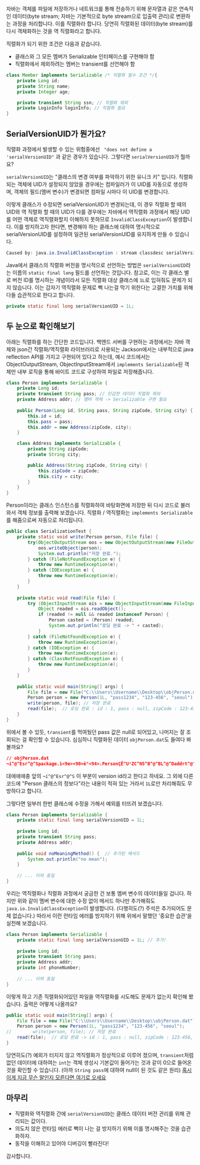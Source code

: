 자바는 객체를 파일에 저장하거나 네트워크를 통해 전송하기 위해 문자열과 같은 연속적인 데이터(byte stream; 자바는 기본적으로 byte stream으로 입출력 관리)로 변환하는 과정을 처리합니다. 이를 직렬화라 합니다. 당연히 직렬화된 데이터(byte stream)를 다시 객체화하는 것을 역 직렬화라고 합니다.

직렬화가 되기 위한 조건은 다음과 같습니다.
- 클래스와 그 모든 멤버가 Serializable 인터페이스를 구현해야 함
- 직렬화에서 제외하려는 멤버는 transient를 선언해야 함

```java
class Member implements Serializable /* 직렬화 필수 조건 */{
	private Long id;
	private String name;
	private Integer age;

	private transient String ssn; // 직렬화 제외
	private LoginInfo loginInfo; // 직렬화 필요
}
```

## SerialVersionUID가 뭔가요?

직렬화 과정에서 발생할 수 있는 위험중에선 ` "does not define a 'serialVersionUID"` 과 같은 경우가 있습니다. 그렇다면 `serialVersionUID`가 뭘까요?

`serialVersionUID`는 "클래스의 변경 여부를 파악하기 위한 유니크 키" 입니다. 직렬화되는 객체에 UID가 설정되지 않았을 경우에는 컴파일러가 이 UID를 자동으로 생성하며, 객체의 필드(멤버 변수)가 변경되면 컴파일 시마다 이 UID를 변경합니다.

이렇게 클래스가 수정되면 serialVersionUID가 변경되는데, 이 경우 직렬화 할 때의 UID와 역 직렬화 할 때의 UID가 다를 경우에는 자바에서 역직렬화 과정에서 해당 UID를 어떤 객체로 역직렬화할지 이해하지 못하므로 `InvalidClassException`이 발생합니다. 이를 방지하고자 한다면, 변경해야 하는 클래스에 대하여 명시적으로 serialVersionUID를 설정하여 일관된 serialVersionUID를 유지하게 만들 수 있습니다.

```java
Caused by: java.io.InvalidClassException : stream classdesc serialVersionUID = 6823753533812448682, local class serialVersionUID = 8546197362506746118
```

Java에서 클래스의 직렬화 버전을 명시적으로 선언하는 방법은 `serialVersionUID`라는 이름의 `static final long` 필드를 선언하는 것입니다. 참고로, 이는 각 클래스 별로 버전 ID를 명시하는 개념이라서 모든 직렬화 대상 클래스에 `1L`로 입혀줘도 문제가 되지 않습니다. 이는 갑자기 역직렬화 문제로 뻑 나는걸 막기 위한다는 고결한 가치를 위해 다들 습관적으로 한다고 합니다.

```java
private static final long serialVersionUID = 1L;
```

## 두 눈으로 확인해보기

아래는 직렬화를 하는 간단한 코드입니다. 백엔드 서버를 구현하는 과정에서는 자바 객체와 json간 직렬화/역직렬화 라이브러리로 사용되는 Jackson에서는 내부적으로 java reflection API를 가지고 구현되어 있다고 하는데, 예시 코드에서는 ObjectOutputStream, ObjectInputStream에서 `implements Serializable`된 객체만 내부 로직을 통해 바이트 코드로 구성하여 파일로 저장해줍니다.

```java
class Person implements Serializable {
	private Long id;
	private transient String pass; // 민감한 데이터 직렬화 제외
	private Address addr; // 멤버 객체 -> Serializable 구현 필요
	
	public Person(Long id, String pass, String zipCode, String city) {
		this.id = id;
		this.pass = pass;
		this.addr = new Address(zipCode, city);
	}

	class Address implements Serializable {
		private String zipCode;
		private String city;

		public Address(String zipCode, String city) {
			this.zipCode = zipCode;
			this.city = city;
		}
	}
}
```

Person이라는 클래스 인스턴스를 직렬화하여 바탕화면에 저장한 뒤 다시 코드로 불러와서 객체 정보를 출력해 보겠습니다. 직렬화 / 역직렬화는 `implements Serializable`를 해줌으로써 자동으로 처리됩니다.

```java
public class SerializationTest {  
    private static void write(Person person, File file) {  
        try(ObjectOutputStream oos = new ObjectOutputStream(new FileOutputStream(file))) {  
            oos.writeObject(person);  
            System.out.println("저장 완료.");  
        } catch (FileNotFoundException e) {  
            throw new RuntimeException(e);  
        } catch (IOException e) {  
            throw new RuntimeException(e);  
        }  
    }  
  
    private static void read(File file) {  
        try (ObjectInputStream ois = new ObjectInputStream(new FileInputStream(file))) {  
            Object readed = ois.readObject();  
            if (readed != null && readed instanceof Person) {  
                Person casted = (Person) readed;  
                System.out.println("로딩 완료 -> " + casted);  
            }  
        } catch (FileNotFoundException e) {  
            throw new RuntimeException(e);  
        } catch (IOException e) {  
            throw new RuntimeException(e);  
        } catch (ClassNotFoundException e) {  
            throw new RuntimeException(e);  
        }  
    }  
  
    public static void main(String[] args) {  
        File file = new File("C:\\Users\\Username\\Desktop\\objPerson.dat");  
        Person person = new Person(1L, "pass1234", "123-456", "seoul");
        write(person, file); // 저장 완료  
        read(file);  // 로딩 완료 : id : 1, pass : null, zipCode : 123-456, city : seoul    
	}  
}
```

위에서 볼 수 있듯, `transient`를 먹여뒀던 pass 값은 null로 되어있고, 나머지는 잘 조회되는 걸 확인할 수 있습니다. 심심하니 직렬화된 데이터 `objPerson.dat`도 들여다 봐볼까요?

```json
// objPerson.dat
¬í^@^Esr^@^Spackage.ì<9e><90>ë°<94>.PersonÇË^U¹ZC^N5^B^@^BL^@^Daddrt^@^]Lssafy/ì<9e><90>ë°<94>/Person$Address;L^@^Bidt^@^PLjava/lang/Long;xpsr^@^[ssafy.ì<9e><90>ë°<94>.Person$Addressä¨,^F¨?"(^B^@^CL^@^Dcityt^@^RLjava/lang/String;L^@^Fthis$0t^@^ULssafy/ì<9e><90>ë°<94>/Person;L^@^GzipCodeq^@~^@^Expt^@^Eseoulq^@~^@^Ct^@^G123-456sr^@^Njava.lang.Long;<8b>ä<90>Ì<8f>#ß^B^@^AJ^@^Evaluexr^@^Pjava.lang.Number<86>¬<95>^]^K<94>à<8b>^B^@^@xp^@^@^@^@^@^@^@^A
```

대애애애충 앞의 `¬í^@^Esr^@^S` 이 부분이 version id라고 한다고 하네요. 그 외에 다른 코드에 "Person 클래스의 정보다"라는 내용이 적혀 있는 거라서 `1L`로만 처리해줘도 무방하다고 합니다.

그렇다면 일부러 한번 클래스에 수정을 가해서 예외를 터뜨려 보겠습니다.

```java
class Person implements Serializable {  
	private static final long serialVersionUID = 1L;
	
    private Long id;  
    private transient String pass;
    private Address addr;
  
    public void noMeaningMethod() {  // 추가된 메서드
        System.out.println("no mean");  
    }  
    
	// ... 이하 동일
}
```

우리는 역직렬화나 직렬화 과정에서 궁금한 건 보통 멤버 변수의 데이터들일 겁니다. 하지만 위와 같이 멤버 변수에 대한 수정 없이 메서드 하나만 추가해줘도 `java.io.InvalidClassException`이 발생합니다. (다행히도(?) 주석은 추가되어도 문제 없습니다.) 따라서 이런 런타임 에러를 방지하기 위해 위에서 말했던 '중요한 습관'을 실천해 보겠습니다.

```java
class Person implements Serializable {  
	private static final long serialVersionUID = 1L; // 추가!
	
    private Long id;  
    private transient String pass;
    private Address addr;
    private int phoneNumber;
    
	// ... 이하 동일
}
```

이렇게 하고 기존 직렬화되어있던 파일을 역직렬화를 시도해도 문제가 없는지 확인해 봤습니다. 출력은 어떻게 나올까요?

```java
public static void main(String[] args) {  
	File file = new File("C:\\Users\\Username\\Desktop\\objPerson.dat");  
	Person person = new Person(1L, "pass1234", "123-456", "seoul");  
//        write(person, file); // 저장 완료  
	read(file);  // 로딩 완료 -> id : 1, pass : null, zipCode : 123-456, city : seoul, phoneNumber : 0    
}
```

당연히도(?) 예외가 터지지 않고 역직렬화가 정상적으로 이루어 졌으며, `transient`처럼 없던 데이터에 대하여는 `int`는 객체 생성시 기본값이 들어가는 것과 같이 0으로 들어온 것을 확인할 수 있습니다. (아까 `String pass`에 대하여 null이 된 것도 같은 원리) [혹시 이게 지금 무슨 말인지 모른다면 여기로 오세요](https://hwanghub.tistory.com/763)

## 마무리

- 직렬화와 역직렬화 간에 `serialVersionUID`는 클래스 데이터 버전 관리를 위해 관리되는 값이다.
- 의도치 않은 런타임 에러로 뻑이 나는 걸 방지하기 위해 이를 명시해주는 것을 습관화하자.
- 동작을 이해하고 있어야 디버깅이 빨라진다!

감사합니다.